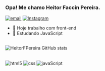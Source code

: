 ### Opa! Me chamo Heitor Faccin Pereira.

[![email](https://img.shields.io/badge/Gmail-D14836?style=for-the-badge&logo=gmail&logoColor=white)](https://heitorfaccin53@gmail.com) [![Instagram](https://img.shields.io/badge/Instagram-E4405F?style=for-the-badge&logo=instagram&logoColor=white)](https://www.instagram.com/heitorfaccinp/) 

- 🔨 Hoje trabalho com front-end
- 📖 Estudando JavaScript

##

![HeitorFPereira GitHub stats](https://github-readme-stats.vercel.app/api?username=HeitorFPereira&show_icons=true&theme=dark&bg_color=00000000)

<div style="display:inline_block"><br/>
    <img align="center" alt="html5" src="https://img.shields.io/badge/HTML5-E34F26?style=for-the-badge&logo=html5&logoColor=white" />
    <img align="center" alt="css" src="https://img.shields.io/badge/CSS3-1572B6?style=for-the-badge&logo=css3&logoColor=white" />
    <img align="center" alt="javaScript" src="https://img.shields.io/badge/JavaScript-F7DF1E?style=for-the-badge&logo=javascript&logoColor=black" />
</div>
